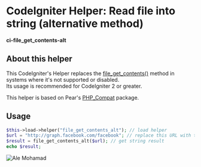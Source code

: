 # CodeIgniter Helper: Read file into string (alternative method)

**ci-file_get_contents-alt**

## About this helper

This CodeIgniter's Helper replaces the [file_get_contents()](http://php.net/manual/en/function.file-get-contents.php) method in systems where it's not supported or disabled.  
Its usage is recommended for CodeIgniter 2 or greater.  
  
This helper is based on Pear's [PHP_Compat](http://pear.php.net/package/PHP_Compat/download/) package.

## Usage

```php
$this->load->helper("file_get_contents_alt"); // load helper
$url = "http://graph.facebook.com/facebook"; // replace this URL with the preferred one
$result = file_get_contents_alt($url); // get string result
echo $result;
```

![Ale Mohamad](http://codeigniter.alemohamad.com/images/logo2012am.png)
